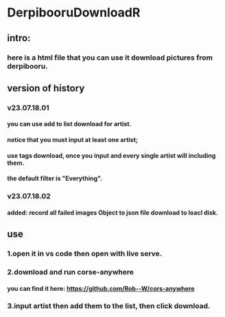 # DerpibooruDownloadR
## intro:
### here is a html file that you can use it download pictures from derpibooru.
## version of history
### v23.07.18.01
#### you can use add to list download for artist.
#### notice that you must input at least one artist;
#### use tags download, once you input and every single artist will including them.
#### the default filter is "Everything".

### v23.07.18.02
#### added: record all failed images Object to json file download to loacl disk.


## use
### 1.open it in vs code then open with live serve.
### 2.download and run corse-anywhere
#### you can find it here: https://github.com/Rob--W/cors-anywhere
### 3.input artist then add them to the list, then click download.
